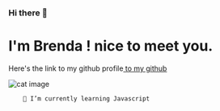 ### Hi there 👋

# I'm Brenda ! nice to meet you. 

Here's the link to my github profile[ to my github ](https://github.com/brenda70904/brenda70904/blob/main/README.md)

![cat image](https://www.humanesociety.org/sites/default/files/styles/1441x612/public/2020-07/kitten-510651.jpg?h=f54c7448&itok=MnaVHwPi)

        🌱 I’m currently learning Javascript
       
        

<!--
**brenda70904/brenda70904** is a ✨ _special_ ✨ repository because its `README.md` (this file) appears on your GitHub profile.

Here are some ideas to get you started:

- 🔭 I’m currently working on ...

- 👯 I’m looking to collaborate on ...
- 🤔 I’m looking for help with ...
- 💬 Ask me about ...
        📫 How to reach me: brendaj0214@gmail.com
        😄 Pronouns: She/Her
- ⚡ Fun fact: ...
-->
